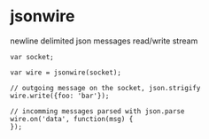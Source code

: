 # jsonwire

newline delimited json messages read/write stream

```
var socket;

var wire = jsonwire(socket);

// outgoing message on the socket, json.strigify
wire.write({foo: 'bar'});

// incomming messages parsed with json.parse
wire.on('data', function(msg) {
});
```

